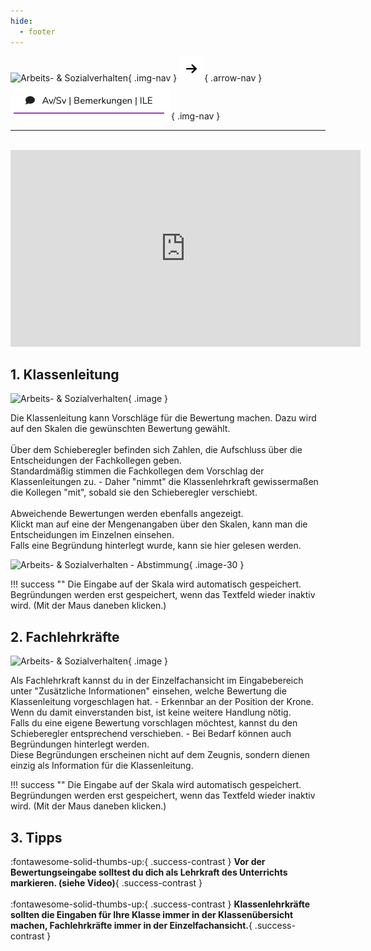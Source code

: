 ```yaml
---
hide:
  - footer
---
```


![Arbeits- & Sozialverhalten ](./../../img/09_Misc/klassenübersicht.png){ .img-nav } ![Arbeits- & Sozialverhalten ](./../../img/09_Misc/arrow_right.png){ .arrow-nav } ![Arbeits- & Sozialverhalten ](./../../img/09_Misc/av_sv.png){ .img-nav } 
<hr>


<br>
<iframe width="560" height="315" src="https://www.youtube.com/embed/QtMXzSQqG70" title="YouTube video player" frameborder="0" allow="accelerometer; autoplay; clipboard-write; encrypted-media; gyroscope; picture-in-picture; web-share" allowfullscreen></iframe>

<br>

## 1. Klassenleitung 
![Arbeits- & Sozialverhalten ](./../../img/02_Schritt_für_Schritt/av_sv.png){ .image }

Die Klassenleitung kann Vorschläge für die Bewertung machen. Dazu wird auf den Skalen die gewünschten Bewertung gewählt. <br> <br>
Über dem Schieberegler befinden sich Zahlen, die Aufschluss über die Entscheidungen der Fachkollegen geben. <br>
Standardmäßig stimmen die Fachkollegen dem Vorschlag der Klassenleitungen zu. - Daher "nimmt" die Klassenlehrkraft gewissermaßen die Kollegen "mit", sobald sie den Schieberegler verschiebt. <br><br>
Abweichende Bewertungen werden ebenfalls angezeigt. <br>
Klickt man auf eine der Mengenangaben über den Skalen, kann man die Entscheidungen im Einzelnen einsehen. <br>
Falls eine Begründung hinterlegt wurde, kann sie hier gelesen werden.

![Arbeits- & Sozialverhalten - Abstimmung ](./../../img/02_Schritt_für_Schritt/av_sv_abstimmung.png){ .image-30 }

!!! success ""
    Die Eingabe auf der Skala wird automatisch gespeichert. <br>
    Begründungen werden erst gespeichert, wenn das Textfeld wieder inaktiv wird. (Mit der Maus daneben klicken.)

## 2. Fachlehrkräfte
![Arbeits- & Sozialverhalten ](./../../img/02_Schritt_für_Schritt/av_sv_einzelfach.png){ .image }

Als Fachlehrkraft kannst du in der Einzelfachansicht im Eingabebereich unter "Zusätzliche Informationen" einsehen, welche Bewertung die Klassenleitung vorgeschlagen hat. - Erkennbar an der Position der Krone. <br>
Wenn du damit einverstanden bist, ist keine weitere Handlung nötig. <br>
Falls du eine eigene Bewertung vorschlagen möchtest, kannst du den Schieberegler entsprechend verschieben. - Bei Bedarf können auch Begründungen hinterlegt werden. <br>
Diese Begründungen erscheinen nicht auf dem Zeugnis, sondern dienen einzig als Information für die Klassenleitung.

!!! success ""
    Die Eingabe auf der Skala wird automatisch gespeichert. <br>
    Begründungen werden erst gespeichert, wenn das Textfeld wieder inaktiv wird. (Mit der Maus daneben klicken.)

## 3. Tipps

:fontawesome-solid-thumbs-up:{ .success-contrast } **Vor der Bewertungseingabe solltest du dich als Lehrkraft des Unterrichts markieren. (siehe Video)**{ .success-contrast }<br>
<br>
:fontawesome-solid-thumbs-up:{ .success-contrast } **Klassenlehrkräfte sollten die Eingaben für Ihre Klasse immer in der Klassenübersicht machen, Fachlehrkräfte immer in der Einzelfachansicht.**{ .success-contrast }<br>

<!-- ## Bemerkungen eintragen
Für die Bemerkungen in den Feldern **Berufsbildung**, **Arbeitsgemeinschaften** und **Sonstige Bemerkungen** kann der Aministrator Floskeln anlegen. <br>
Diese Floskeln werden eingeblendet, sobald in das entsprechende Textfeld geklickt wurde. <br>
Du kannst natürlich immer auch eigene Texte eintragen.<br>

### Komfort-Kommentar
Einige Merkmale von Schüler/innen werden automatisch aufgegriffen und in Form von **Quick-Floskeln** angeboten <br>
Dazu gehören zum Beispiel die **Versetzungsgefährdung**, zugeordnete **Dienste** oder hinterlegte **Förderbedarfe**. [:octicons-eye-16:](../../img/02_Schritt_für_Schritt/av_sv_comment_helper.png) <br>
Ein Klick auf "hinzufügen", schreibt die entsprechende Floskel in das Bemerkungsfeld.
<br>

## Bewertungen - Masseneingabe

<hr>

!!! tip ""
    :exclamation: Die Texteintragungen werden automatisch gespeichert. -->

